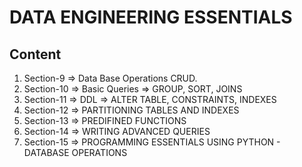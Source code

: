 <h1>DATA ENGINEERING ESSENTIALS</h1>
<h2>Content</h2>
<ol>
    <li>Section-9 => Data Base Operations CRUD.</li>
    <li>Section-10 => Basic Queries => GROUP, SORT, JOINS  </li>
    <li>Section-11 => DDL => ALTER TABLE, CONSTRAINTS, INDEXES </li>
    <li>Section-12 => PARTITIONING TABLES AND INDEXES </li>
    <li>Section-13 => PREDIFINED FUNCTIONS </li>
    <li>Section-14 => WRITING ADVANCED QUERIES </li>
    <li>Section-15 => PROGRAMMING ESSENTIALS USING PYTHON - DATABASE OPERATIONS</li>
</ol>